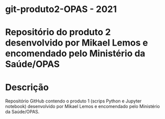 # git-produto2-OPAS - 2021

# Repositório do produto 2 desenvolvido por Mikael Lemos e encomendado pelo Ministério da Saúde/OPAS

# Descrição

Repositório GitHub contendo o produto 1 (scrips Python e Jupyter notebook) desenvolvido por Mikael Lemos e encomendado pelo Ministério da Saúde/OPAS.

